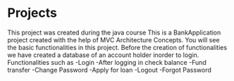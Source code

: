 # Projects
This project was created during the java course
This is a BankApplication project created with the help of MVC Architecture Concepts.
You will see the basic functionalities in this project.
Before the creation of functionalities we have created a database of an account holder inorder to login.
Functionalities such as 
      -Login
      -After logging in check balance
      -Fund transfer
      -Change Password
      -Apply for loan
      -Logout
      -Forgot Password
